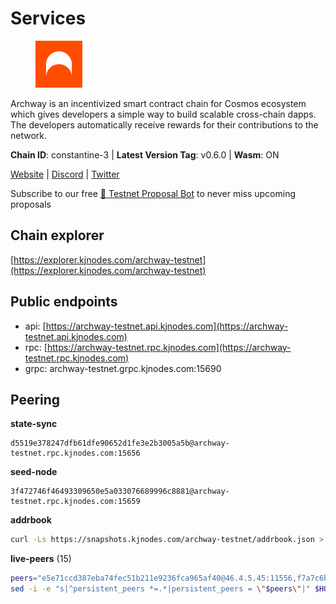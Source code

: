 # Services

<figure><img src="https://raw.githubusercontent.com/kj89/cosmos-images/main/logos/archway.png" alt=""><figcaption></figcaption></figure>

Archway is an incentivized smart contract chain for Cosmos  ecosystem which gives developers a simple way to build  scalable cross-chain dapps. The developers automatically  receive rewards for their contributions to the network.

**Chain ID**: constantine-3 | **Latest Version Tag**: v0.6.0 | **Wasm**: ON

[Website](https://archway.io) | [Discord](https://discord.gg/archwayhq) | [Twitter](https://twitter.com/archwayhq)



Subscribe to our free [🤖 Testnet Proposal Bot](https://t.me/kjnodes_testnet_proposal_bot) to never miss upcoming proposals


## Chain explorer
[https://explorer.kjnodes.com/archway-testnet](https://explorer.kjnodes.com/archway-testnet)

## Public endpoints

* api: [https://archway-testnet.api.kjnodes.com](https://archway-testnet.api.kjnodes.com)
* rpc: [https://archway-testnet.rpc.kjnodes.com](https://archway-testnet.rpc.kjnodes.com)
* grpc: archway-testnet.grpc.kjnodes.com:15690

## Peering

**state-sync**

```text
d5519e378247dfb61dfe90652d1fe3e2b3005a5b@archway-testnet.rpc.kjnodes.com:15656
```

**seed-node**

```text
3f472746f46493309650e5a033076689996c8881@archway-testnet.rpc.kjnodes.com:15659
```

**addrbook**
```bash
curl -Ls https://snapshots.kjnodes.com/archway-testnet/addrbook.json > $HOME/.archway/config/addrbook.json
```

**live-peers** (15)
```bash
peers="e5e71ccd387eba74fec51b211e9236fca965af40@46.4.5.45:11556,f7a7c6bf673c201c55ecf0d249df43826293d9d4@176.9.28.41:26656,e40e240706e5c551de40fefab1ad9fbf4a4bec23@141.94.73.39:42656,7f46c5c86639e04183cea341d62c59213cdc4542@185.230.138.49:26656,3320a6e7d7f1480e832d74d5ada53d8e275458bb@65.108.238.61:24656,d5519e378247dfb61dfe90652d1fe3e2b3005a5b@65.109.68.190:15656,280fe9d15d5399bdd549487246dac82bab0a3fe8@220.85.113.33:26656,874f0042c20d3808eccb86b523fffe42903034b8@95.217.144.107:11556,85c669e01f5fca4d1ef7636a9526296a0083bb1d@15.235.193.57:26656,c0e7e484e576f5aca635449a4ed41c2e7097103f@65.109.30.197:23656,50fff25c44a764e50e83e08da7727fb2aa345101@65.109.93.58:40656,447644c34095606449e8f7eb34eeea2d9b7f2216@65.109.225.25:26656,d0a57dec1e14e60e73c9a3f89f7cf351a846bd8a@120.226.39.220:16656,5c2a752c9b1952dbed075c56c600c3a79b58c395@195.3.220.140:26946,147c1668031ee62a85bd7293a845fdcf4f7b1857@182.139.205.219:26656"
sed -i -e "s|^persistent_peers *=.*|persistent_peers = \"$peers\"|" $HOME/.archway/config/config.toml
```

